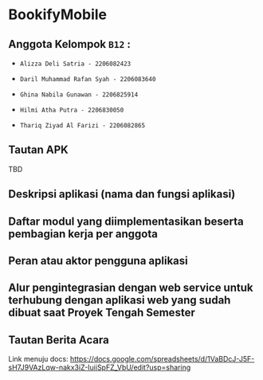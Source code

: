 # BookifyMobile

## **Anggota Kelompok `B12` :**

- `Alizza Deli Satria - 2206082423`

- `Daril Muhammad Rafan Syah - 2206083640`

- `Ghina Nabila Gunawan - 2206825914`

- `Hilmi Atha Putra - 2206830050`

- `Thariq Ziyad Al Farizi - 2206082865`

## **Tautan APK**
TBD

## Deskripsi aplikasi (nama dan fungsi aplikasi)

## Daftar modul yang diimplementasikan beserta pembagian kerja per anggota

## Peran atau aktor pengguna aplikasi

## Alur pengintegrasian dengan web service untuk terhubung dengan aplikasi web yang sudah dibuat saat Proyek Tengah Semester

## Tautan Berita Acara
Link menuju docs: https://docs.google.com/spreadsheets/d/1VaBDcJ-J5F-sH7J9VAzLqw-nakx3iZ-IuiiSpFZ_VbU/edit?usp=sharing
